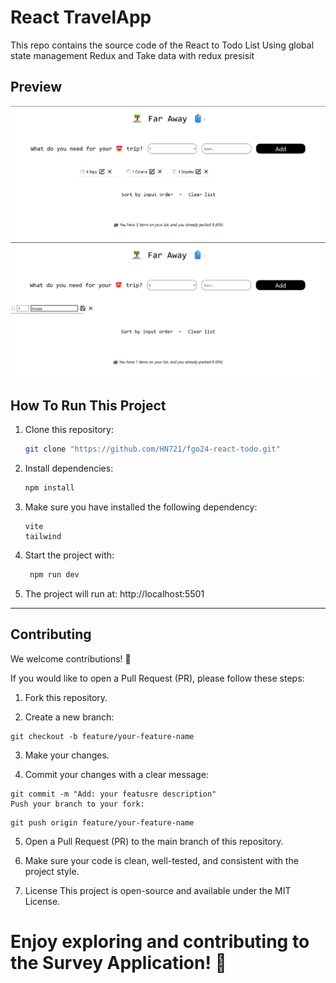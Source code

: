 # React TravelApp

This repo contains the source code of the React to Todo List Using global state management Redux and Take data with redux presisit

## Preview

![preview](image1.png)
![web](image.png)

## How To Run This Project

1. Clone this repository:

   ```bash
   git clone "https://github.com/HN721/fgo24-react-todo.git"
   ```

2. Install dependencies:

   ```bash
   npm install
   ```

3. Make sure you have installed the following dependency:

   ```
   vite
   tailwind
   ```

4. Start the project with:

   ```bash
    npm run dev
   ```

5. The project will run at: http://localhost:5501

---

## Contributing

We welcome contributions! 🚀

If you would like to open a Pull Request (PR), please follow these steps:

1. Fork this repository.

2. Create a new branch:

```
git checkout -b feature/your-feature-name
```

3. Make your changes.

4. Commit your changes with a clear message:

```
git commit -m "Add: your featusre description"
Push your branch to your fork:
```

```
git push origin feature/your-feature-name
```

5. Open a Pull Request (PR) to the main branch of this repository.

6. Make sure your code is clean, well-tested, and consistent with the project style.

7. License
   This project is open-source and available under the MIT License.

# Enjoy exploring and contributing to the Survey Application! 🎉

